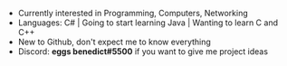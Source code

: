 - Currently interested in Programming, Computers, Networking
- Languages: C# | Going to start learning Java | Wanting to learn C and C++
- New to Github, don't expect me to know everything
- Discord: **eggs benedict#5500** if you want to give me project ideas
